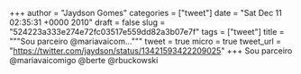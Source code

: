 
+++
author = "Jaydson Gomes"
categories = ["tweet"]
date = "Sat Dec 11 02:35:31 +0000 2010"
draft = false
slug = "524223a333e274e72fc03517e559dd82a3b07e7f"
tags = ["tweet"]
title = """Sou parceiro @mariavaicom..."""
tweet = true
micro = true
tweet_url = "https://twitter.com/jaydson/status/13421593422209025"
+++
Sou parceiro @mariavaicomigo @berte @rbuckowski
